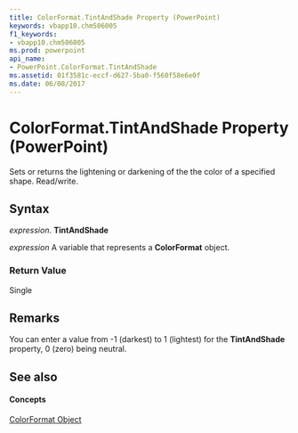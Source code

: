 ```yaml
---
title: ColorFormat.TintAndShade Property (PowerPoint)
keywords: vbapp10.chm506005
f1_keywords:
- vbapp10.chm506005
ms.prod: powerpoint
api_name:
- PowerPoint.ColorFormat.TintAndShade
ms.assetid: 01f3581c-eccf-d627-5ba0-f560f58e6e0f
ms.date: 06/08/2017
---
```



# ColorFormat.TintAndShade Property (PowerPoint)

Sets or returns the lightening or darkening of the the color of a specified shape. Read/write.


## Syntax

 _expression_. **TintAndShade**

 _expression_ A variable that represents a **ColorFormat** object.


### Return Value

Single


## Remarks

You can enter a value from -1 (darkest) to 1 (lightest) for the  **TintAndShade** property, 0 (zero) being neutral.


## See also


#### Concepts


[ColorFormat Object](PowerPoint.ColorFormat.md)

